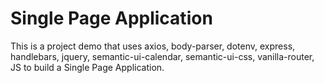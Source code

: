 # Single Page Application

This is a project demo that uses
axios,
body-parser,
dotenv,
express,
handlebars,
jquery,
semantic-ui-calendar,
semantic-ui-css,
vanilla-router,
JS to build a Single Page Application.
